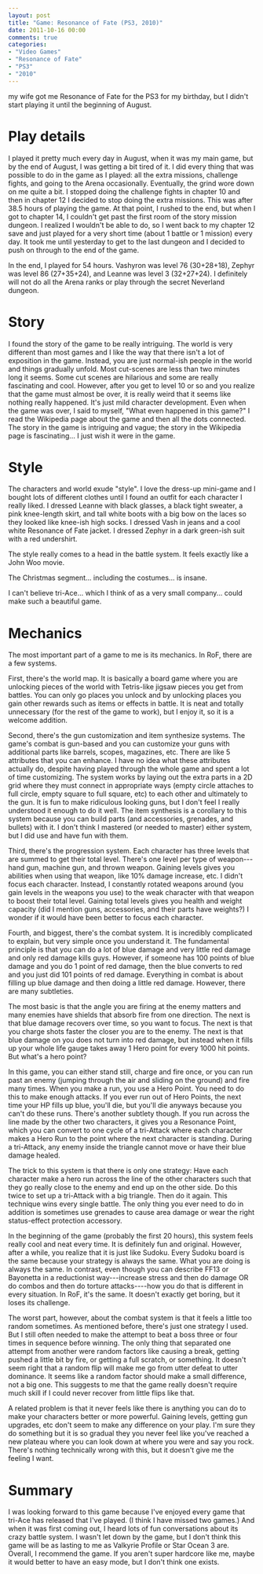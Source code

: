 ```yaml
---
layout: post
title: "Game: Resonance of Fate (PS3, 2010)"
date: 2011-10-16 00:00
comments: true
categories:
- "Video Games"
- "Resonance of Fate"
- "PS3"
- "2010"
---
```


my wife got me Resonance of Fate for the PS3 for my birthday, but I
didn't start playing it until the beginning of August.

# Play details

I played it pretty much every day in August, when it was my main
game, but by the end of August, I was getting a bit tired of it. I
did every thing that was possible to do in the game as I played:
all the extra missions, challenge fights, and going to the Arena
occasionally. Eventually, the grind wore down on me quite a bit. I
stopped doing the challenge fights in chapter 10 and then in
chapter 12 I decided to stop doing the extra missions. This was
after 38.5 hours of playing the game. At that point, I rushed to
the end, but when I got to chapter 14, I couldn't get past the
first room of the story mission dungeon. I realized I wouldn't be
able to do, so I went back to my chapter 12 save and just played
for a very short time (about 1 battle or 1 mission) every day. It
took me until yesterday to get to the last dungeon and I decided
to push on through to the end of the game.

In the end, I played for 54 hours. Vashyron was level 76
(30+28+18), Zephyr was level 86 (27+35+24), and Leanne was level 3
(32+27+24). I definitely will not do all the Arena ranks or play
through the secret Neverland dungeon.

# Story

I found the story of the game to be really intriguing. The world
is very different than most games and I like the way that there
isn't a lot of exposition in the game. Instead, you are just
normal-ish people in the world and things gradually unfold. Most
cut-scenes are less than two minutes long it seems. Some cut
scenes are hilarious and some are really fascinating and
cool. However, after you get to level 10 or so and you realize
that the game must almost be over, it is really weird that it
seems like nothing really happened. It's just mild character
development. Even when the game was over, I said to myself, "What
even happened in this game?" I read the Wikipedia page about the
game and then all the dots connected. The story in the game is
intriguing and vague; the story in the Wikipedia page is
fascinating... I just wish it were in the game.

# Style

The characters and world exude "style". I love the dress-up
mini-game and I bought lots of different clothes until I found an
outfit for each character I really liked. I dressed Leanne with
black glasses, a black tight sweater, a pink knee-length skirt,
and tall white boots with a big bow on the laces so they looked
like  knee-ish high socks. I dressed Vash in jeans and a cool
white Resonance of Fate jacket. I dressed Zephyr in a dark
green-ish suit with a red undershirt.

The style really comes to a head in the battle system. It feels
exactly like a John Woo movie.

The Christmas segment... including the costumes... is insane.

I can't believe tri-Ace... which I think of as a very small
company... could make such a beautiful game.

# Mechanics

The most important part of a game to me is its mechanics. In RoF,
there are a few systems.

First, there's the world map. It is basically a board game where
you are unlocking pieces of the world with Tetris-like jigsaw
pieces you get from battles. You can only go places you unlock and
by unlocking places you gain other rewards such as items or
effects in battle. It is neat and totally unnecessary (for the
rest of the game to work), but I enjoy it, so it is a welcome
addition.

Second, there's the gun customization and item synthesize
systems. The game's combat is gun-based and you can customize your
guns with additional parts like barrels, scopes, magazines,
etc. There are like 5 attributes that you can enhance. I have no
idea what these attributes actually do, despite having played
through the whole game and spent a lot of time customizing. The
system works by laying out the extra parts in a 2D grid where they
must connect in appropriate ways (empty circle attaches to full
circle, empty square to full square, etc) to each other and
ultimately to the gun. It is fun to make ridiculous looking guns,
but I don't feel I really understood it enough to do it well. The
item synthesis is a corollary to this system because you can build
parts (and accessories, grenades, and bullets) with it. I don't
think I mastered (or needed to master) either system, but I did
use and have fun with them.

Third, there's the progression system. Each character has three
levels that are summed to get their total level. There's one level
per type of weapon---hand gun, machine gun, and thrown
weapon. Gaining levels gives you abilities when using that weapon,
like 10% damage increase, etc. I didn't focus each
character. Instead, I constantly rotated weapons around (you gain
levels in the weapons you use) to the weak character with that
weapon to boost their total level. Gaining total levels gives you
health and weight capacity (did I mention guns, accessories, and
their parts have weights?) I wonder if it would have been better
to focus each character.

Fourth, and biggest, there's the combat system. It is incredibly
complicated to explain, but very simple once you understand
it. The fundamental principle is that you can do a lot of blue
damage and very little red damage and only red damage kills
guys. However, if someone has 100 points of blue damage and you do
1 point of red damage, then the blue converts to red and you just
did 101 points of red damage. Everything in combat is about
filling up blue damage and then doing a little red
damage. However, there are many subtleties.

The most basic is that the angle you are firing at the enemy
matters and many enemies have shields that absorb fire from one
direction. The next is that blue damage recovers over time, so you
want to focus. The next is that you charge shots faster the closer
you are to the enemy. The next is that blue damage on you does not
turn into red damage, but instead when it fills up your whole life
gauge takes away 1 Hero point for every 1000 hit points. But
what's a hero point?

In this game, you can either stand still, charge and fire once, or
you can run past an enemy (jumping through the air and sliding on
the ground) and fire many times. When you make a run, you use a
Hero Point. You need to do this to make enough attacks. If you
ever run out of Hero Points, the next time your HP fills up blue,
you'll die, but you'll die anyways because you can't do these
runs. There's another subtlety though. If you run across the line
made by the other two characters, it gives you a Resonance Point,
which you can convert to one cycle of a tri-Attack where each
character makes a Hero Run to the point where the next character
is standing. During a tri-Attack, any enemy inside the triangle
cannot move or have their blue damage healed.

The trick to this system is that there is only one strategy: Have
each character make a hero run across the line of the other
characters such that they go really close to the enemy and end up
on the other side. Do this twice to set up a tri-Attack with a big
triangle. Then do it again. This technique wins every single
battle. The only thing you ever need to do in addition is
sometimes use grenades to cause area damage or wear the right
status-effect protection accessory.

In the beginning of the game (probably the first 20 hours), this
system feels really cool and neat every time. It is definitely fun
and original. However, after a while, you realize that it is just
like Sudoku. Every Sudoku board is the same because your strategy
is always the same. What you are doing is always the same. In
contrast, even though you can describe FF13 or Bayonetta in a
reductionist way---increase stress and then do damage OR do combos
and then do torture attacks----how you do that is different in
every situation. In RoF, it's the same. It doesn't exactly get
boring, but it loses its challenge.

The worst part, however, about the combat system is that it feels
a little too random sometimes. As mentioned before, there's just
one strategy I used. But I still often needed to make the attempt
to beat a boss three or four times in sequence before winning. The
only thing that separated one attempt from another were random
factors like causing a break, getting pushed a little bit by fire,
or getting a full scratch, or something. It doesn't seem right
that a random flip will make me go from utter defeat to utter
dominance. It seems like a random factor should make a small
difference, not a big one. This suggests to me that the game
really doesn't require much skill if I could never recover from
little flips like that.

A related problem is that it never feels like there is anything
you can do to make your characters better or more
powerful. Gaining levels, getting gun upgrades, etc don't seem to
make any difference on your play. I'm sure they do something but
it is so gradual they you never feel like you've reached a
new plateau where you can look down at where you were
and say you rock. There's nothing technically wrong with this, but
it doesn't give me the feeling I want.

# Summary

I was looking forward to this game because I've enjoyed every game
that tri-Ace has released that I've played. (I think I have missed
two games.) And when it was first coming out, I heard lots of fun
conversations about its crazy battle system. I wasn't let down by
the game, but I don't think this game will be as lasting to me as
Valkyrie Profile or Star Ocean 3 are. Overall, I recommend the
game. If you aren't super hardcore like me, maybe it would better
to have an easy mode, but I don't think one exists.
